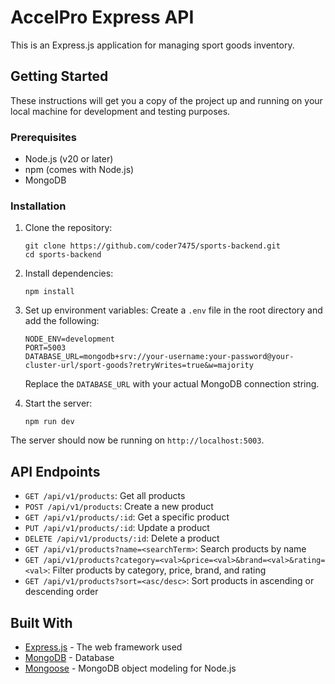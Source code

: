 # AccelPro Express API

This is an Express.js application for managing sport goods inventory.

## Getting Started

These instructions will get you a copy of the project up and running on your local machine for development and testing purposes.

### Prerequisites

- Node.js (v20 or later)
- npm (comes with Node.js)
- MongoDB

### Installation

1. Clone the repository:

   ```
   git clone https://github.com/coder7475/sports-backend.git
   cd sports-backend
   ```

2. Install dependencies:

   ```
   npm install
   ```

3. Set up environment variables:
   Create a `.env` file in the root directory and add the following:

   ```
   NODE_ENV=development
   PORT=5003
   DATABASE_URL=mongodb+srv://your-username:your-password@your-cluster-url/sport-goods?retryWrites=true&w=majority
   ```

   Replace the `DATABASE_URL` with your actual MongoDB connection string.

4. Start the server:
   ```
   npm run dev
   ```

The server should now be running on `http://localhost:5003`.

## API Endpoints

- `GET /api/v1/products`: Get all products
- `POST /api/v1/products`: Create a new product
- `GET /api/v1/products/:id`: Get a specific product
- `PUT /api/v1/products/:id`: Update a product
- `DELETE /api/v1/products/:id`: Delete a product
- `GET /api/v1/products?name=<searchTerm>`: Search products by name
- `GET /api/v1/products?category=<val>&price=<val>&brand=<val>&rating=<val>`: Filter products by category, price, brand, and rating
- `GET /api/v1/products?sort=<asc/desc>`: Sort products in ascending or descending order

## Built With

- [Express.js](https://expressjs.com/) - The web framework used
- [MongoDB](https://www.mongodb.com/) - Database
- [Mongoose](https://mongoosejs.com/) - MongoDB object modeling for Node.js
